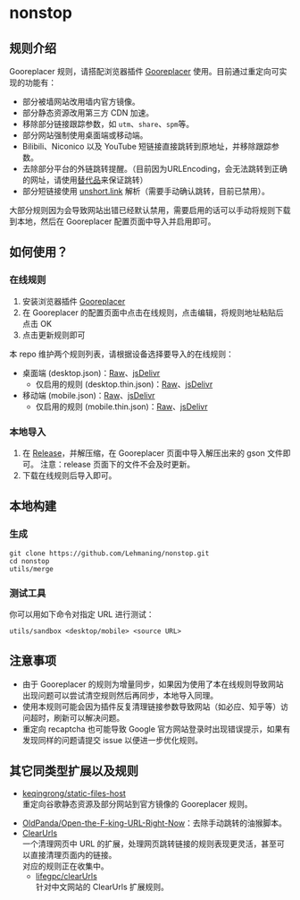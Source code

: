 # nonstop
## 规则介绍
Gooreplacer 规则，请搭配浏览器插件 [Gooreplacer](https://github.com/jiacai2050/gooreplacer) 使用。目前通过重定向可实现的功能有：

* 部分被墙网站改用墙内官方镜像。
* 部分静态资源改用第三方 CDN 加速。
* 移除部分链接跟踪参数，如 ```utm```、```share```、```spm```等。
* 部分网站强制使用桌面端或移动端。
* Bilibili、Niconico 以及 YouTube 短链接直接跳转到原地址，并移除跟踪参数。
* 去除部分平台的外链跳转提醒。（目前因为URLEncoding，会无法跳转到正确的网址，请使用[替代品](https://github.com/OldPanda/Open-the-F-king-URL-Right-Now)来保证跳转）
* 部分短链接使用 [unshort.link](https://unshort.link) 解析（需要手动确认跳转，目前已禁用）。

大部分规则因为会导致网站出错已经默认禁用，需要启用的话可以手动将规则下载到本地，然后在 Gooreplacer 配置页面中导入并启用即可。

## 如何使用？
### 在线规则
1. 安装浏览器插件 [Gooreplacer](https://github.com/jiacai2050/gooreplacer)
2. 在 Gooreplacer 的配置页面中点击在线规则，点击编辑，将规则地址粘贴后点击 OK
3. 点击更新规则即可

本 repo 维护两个规则列表，请根据设备选择要导入的在线规则：

* 桌面端 (desktop.json)：[Raw](https://github.com/Lehmaning/nonstop/raw/master/desktop.json)、[jsDelivr](https://fastly.jsdelivr.net/gh/Lehmaning/nonstop/desktop.json)
    * 仅启用的规则 (desktop.thin.json)：[Raw](https://github.com/Lehmaning/nonstop/raw/master/desktop.thin.json)、[jsDelivr](https://fastly.jsdelivr.net/gh/Lehmaning/nonstop/desktop.thin.json)
* 移动端 (mobile.json)：[Raw](https://github.com/Lehmaning/nonstop/raw/master/mobile.json)、[jsDelivr](https://fastly.jsdelivr.net/gh/Lehmaning/nonstop/mobile.json)
    * 仅启用的规则 (mobile.thin.json)：[Raw](https://github.com/Lehmaning/nonstop/raw/master/mobile.thin.json)、[jsDelivr](https://fastly.jsdelivr.net/gh/Lehmaning/nonstop/mobile.thin.json)

### 本地导入
1. 在 [Release](https://github.com/Lehmaning/nonstop/archive/refs/heads/main.zip)，并解压缩，在 Gooreplacer 页面中导入解压出来的 gson 文件即可。
注意：release 页面下的文件不会及时更新。
2. 下载在线规则后导入即可。

## 本地构建
### 生成
```shell
git clone https://github.com/Lehmaning/nonstop.git
cd nonstop
utils/merge
```

### 测试工具
你可以用如下命令对指定 URL 进行测试：
```shell
utils/sandbox <desktop/mobile> <source URL>
```

## 注意事项
* 由于 Gooreplacer 的规则为增量同步，如果因为使用了本在线规则导致网站出现问题可以尝试清空规则然后再同步，本地导入同理。
* 使用本规则可能会因为插件反复清理链接参数导致网站（如必应、知乎等）访问超时，刷新可以解决问题。
* 重定向 recaptcha 也可能导致 Google 官方网站登录时出现错误提示，如果有发现同样的问题请提交 issue 以便进一步优化规则。

## 其它同类型扩展以及规则
* [keqingrong/static-files-host](https://github.com/keqingrong/static-files-host)<br/>重定向谷歌静态资源及部分网站到官方镜像的 Gooreplacer 规则。
<!--* [Teddy-Zhu/gooreplacerRule](https://github.com/Teddy-Zhu/gooreplacerRule)<br/>重定向谷歌静态资源到极客族加速服务的旧版 Gooreplacer 规则。-->
* [OldPanda/Open-the-F-king-URL-Right-Now](https://github.com/OldPanda/Open-the-F-king-URL-Right-Now)：去除手动跳转的油猴脚本。
* [ClearUrls](https://github.com/ClearURLs/Addon)<br/>一个清理网页中 URL 的扩展，处理网页跳转链接的规则表现更灵活，甚至可以直接清理页面内的链接。<br/>
对应的规则正在收集中。
    * [lifegpc/clearUrls](https://github.com/lifegpc/clearUrls)<br/>针对中文网站的 ClearUrls 扩展规则。
